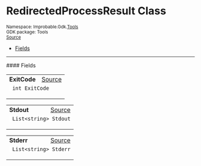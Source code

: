 
# RedirectedProcessResult Class
<sup>
Namespace: Improbable.Gdk.<a href="{{urlRoot}}/api/tools-index">Tools</a><br/>
GDK package: Tools<br/>
<a href="https://www.github.com/spatialos/gdk-for-unity/blob/develop/workers/unity/Packages/com.improbable.gdk.tools/RedirectedProcess.cs/#L13">Source</a>
<style>
a code {
                    padding: 0em 0.25em!important;
}
code {
                    background-color: #ffffff!important;
}
</style>
</sup>
<nav id="pageToc" class="page-toc"><ul><li><a href="#fields">Fields</a>
</ul></nav>








</p>
<hr style="width:100%; border-top-color:#d8d8d8" />
#### Fields


</p>




<table width="100%">
    <tr>
        <td style="border-right:none"><b>ExitCode</b></td>
        <td style="border-left:none; text-align:right"><a href="https://www.github.com/spatialos/gdk-for-unity/blob/develop/workers/unity/Packages/com.improbable.gdk.tools/RedirectedProcess.cs/#L15">Source</a></td>
    </tr>
    <tr>
        <td colspan="2">
<code> int ExitCode</code></p>


</td>
    </tr>
</table>


<table width="100%">
    <tr>
        <td style="border-right:none"><b>Stdout</b></td>
        <td style="border-left:none; text-align:right"><a href="https://www.github.com/spatialos/gdk-for-unity/blob/develop/workers/unity/Packages/com.improbable.gdk.tools/RedirectedProcess.cs/#L16">Source</a></td>
    </tr>
    <tr>
        <td colspan="2">
<code> List&lt;string&gt; Stdout</code></p>


</td>
    </tr>
</table>


<table width="100%">
    <tr>
        <td style="border-right:none"><b>Stderr</b></td>
        <td style="border-left:none; text-align:right"><a href="https://www.github.com/spatialos/gdk-for-unity/blob/develop/workers/unity/Packages/com.improbable.gdk.tools/RedirectedProcess.cs/#L17">Source</a></td>
    </tr>
    <tr>
        <td colspan="2">
<code> List&lt;string&gt; Stderr</code></p>


</td>
    </tr>
</table>










